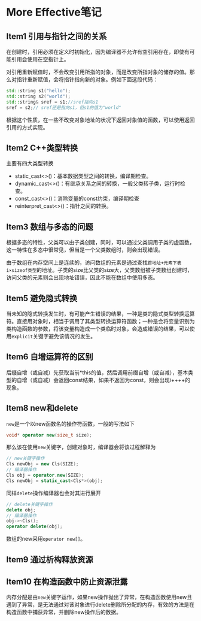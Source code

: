 # More Effective笔记

## Item1 引用与指针之间的关系

在创建时，引用必须在定义时初始化，因为编译器不允许有空引用存在，即使有可能引用会使用在空指针上。

对引用重新赋值时，不会改变引用所指的对象，而是改变所指对象的储存的值。那么对指针重新赋值，会将指针指向新的对象。例如下面这段代码：

```cpp
std::string s1("hello");
std::string s2("world");
std::string& sref = s1;//sref指向s1
sref = s2;// sref还是指向s1，但s1的值为"world"
```

根据这个性质，在一些不改变对象地址的状况下返回对象值的函数，可以使用返回引用的方式实现。

## Item2 C++类型转换

主要有四大类型转换
+ static_cast<>()：基本数据类型之间的转换，编译期检查。
+ dynamic_cast<>()：有继承关系之间的转换，一般父类转子类，运行时检查。
+ const_cast<>()：消除变量的const约束，编译期检查
+ reinterpret_cast<>()：指针之间的转换。

## Item3 数组与多态的问题
根据多态的特性，父类可以由子类创建，同时，可以通过父类调用子类的虚函数，这一特性在多态中很常见，但当是一个父类数组时，则会出现错误。

由于数组在内存空间上是连续的，访问数组的元素是通过查找`首地址+元素下表i×sizeof类型`的地址。子类的size比父类的size大，父类数组被子类数组创建时，访问父类的元素则会出现地址错误，因此不能在数组中使用多态。

## Item5 避免隐式转换

当未知的隐式转换发生时，有可能产生错误的结果，一种是类的隐式类型转换运算符。直接用对象时，相当于调用了其类型转换运算符函数；一种是会将变量识别为类构造函数的参数，将该变量构造成一个类临时对象，会造成错误的结果，可以使用`explicit`关键字避免该情况的发生。

## Item6 自增运算符的区别
后缀自增（或自减）先获取当前*this的值，然后调用前缀自增（或自减），基本类型的自增（或自减）会返回const结果，如果不返回为const，则会出现i++++的现象。

## Item8 new和delete
`new`是一个以new函数名的操作符函数，一般的写法如下
```cpp
void* operator new(size_t size);
```
那么该在使用`new`关键字，创建对象时，编译器会将该过程解释为
```cpp
// new关键字操作
Cls newObj = new Cls(SIZE);
// 编译器操作
Cls obj = operator.new(SIZE);
Cls newObj = static_cast<Cls*>(obj);
```

同样`delete`操作编译器也会对其进行展开
```cpp
// delete关键字操作
delete obj;
// 编译器操作
obj->~Cls();
operator delete(obj);
```

数组的new采用`operator new[]`。

## Item9 通过析构释放资源

## Item10 在构造函数中防止资源泄露
内存分配是由`new`关键字运作，如果new操作抛出了异常，在构造函数使用new且遇到了异常，是无法通过对该对象进行delete删除所分配的内存，有效的方法是在构造函数中捕获异常，并删除new操作后的数据。